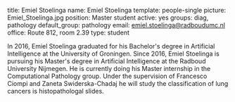 title: Emiel Stoelinga
name: Emiel Stoelinga
template: people-single
picture: Emiel_Stoelinga.jpg
position: Master student
active: yes
groups: diag, pathology
default_group: pathology
email: emiel.stoelinga@radboudumc.nl
office: Route 812, room 2.39
type: student

In 2016, Emiel Stoelinga graduated for his Bachelor's degree in Artificial Intelligence at the University of Groningen. Since 2016, Emiel Stoelinga is pursuing his Master's degree in Artificial Intelligence at the Radboud University Nijmegen. He is currently doing his Master internship in the Computational Pathology group. Under the supervision of Francesco Ciompi and Zaneta Swiderska-Chadaj he will study the classification of lung cancers is histopathologal slides.
